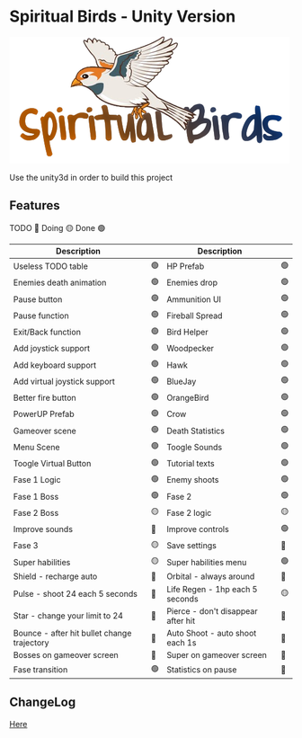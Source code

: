 # Spiritual Birds - Unity Version

![Spiritual Birds - Unity Version](Assets/Artwork/Sprites/logo.png?raw=true "Spiritual Birds - Unity Version")

Use the unity3d in order to build this project

## Features

TODO 🔴
Doing 🟡
Done 🟢

| Description |  | Description |  |
| -- | -- | -- | -- |
| Useless TODO table | 🟢 | HP Prefab | 🟢 |
| Enemies death animation | 🟢 | Enemies drop | 🟢 |
| Pause button | 🟢 | Ammunition UI | 🟢 |
| Pause function | 🟢 | Fireball Spread | 🟢 |
| Exit/Back function | 🟢 | Bird Helper | 🟢 |
| Add joystick support | 🟢 | Woodpecker | 🟢 |
| Add keyboard support | 🟢 | Hawk | 🟢 |
| Add virtual joystick support | 🟢 | BlueJay | 🟢 |
| Better fire button | 🟢 | OrangeBird | 🟢 |
| PowerUP Prefab | 🟢 | Crow | 🟢 |
| Gameover scene | 🟢 | Death Statistics | 🟢 |
| Menu Scene | 🟢 | Toogle Sounds | 🟢 |
| Toogle Virtual Button | 🟢 | Tutorial texts | 🟢 |
| Fase 1 Logic | 🟢 | Enemy shoots | 🟢 |
| Fase 1 Boss | 🟢 | Fase 2 | 🟢 |
| Fase 2 Boss | 🟡 | Fase 2 logic | 🟡 |
| Improve sounds | 🔴 | Improve controls | 🟢 |
| Fase 3 | 🟡 | Save settings | 🔴 |
| Super habilities | 🟡 | Super habilities menu | 🟢 |
| Shield - recharge auto | 🔴 | Orbital - always around | 🔴 |
| Pulse - shoot 24 each 5 seconds | 🔴 | Life Regen - 1hp each 5 seconds | 🟡 |
| Star - change your limit to 24 | 🔴 | Pierce - don't disappear after hit | 🔴 |
| Bounce - after hit bullet change trajectory | 🔴 | Auto Shoot - auto shoot each 1s | 🔴 |
| Bosses on gameover screen | 🔴 | Super on gameover screen | 🔴 |
| Fase transition | 🟢 | Statistics on pause | 🔴 |

## ChangeLog

[Here](CHANGELOG.md)

